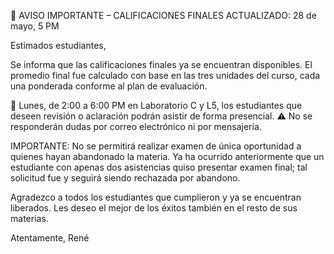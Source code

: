 📢 AVISO IMPORTANTE – CALIFICACIONES FINALES
ACTUALIZADO: 28 de mayo, 5 PM

Estimados estudiantes,

Se informa que las calificaciones finales ya se encuentran disponibles. El promedio final fue calculado con base en las tres unidades del curso, cada una ponderada conforme al plan de evaluación.

📍 Lunes, de 2:00 a 6:00 PM en Laboratorio C y L5, los estudiantes que deseen revisión o aclaración podrán asistir de forma presencial.
⚠️ No se responderán dudas por correo electrónico ni por mensajería.

IMPORTANTE: No se permitirá realizar examen de única oportunidad a quienes hayan abandonado la materia. Ya ha ocurrido anteriormente que un estudiante con apenas dos asistencias quiso presentar examen final; tal solicitud fue y seguirá siendo rechazada por abandono.

Agradezco a todos los estudiantes que cumplieron y ya se encuentran liberados. Les deseo el mejor de los éxitos también en el resto de sus materias.

Atentamente,
René
